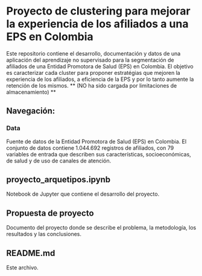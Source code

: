 # Proyecto de clustering para mejorar la experiencia de los afiliados a una EPS en Colombia

Este repositorio contiene el desarrollo, documentación y datos de una aplicación del aprendizaje no supervisado para la segmentación de afiliados de una Entidad Promotora de Salud (EPS) en Colombia. El objetivo es caracterizar cada cluster para proponer estratégias que mejoren la experiencia de los afiliados, a eficiencia de la EPS y por lo tanto aumente la retención de los mismos. ** (NO ha sido cargada por limitaciones de almacenamiento) **


## Navegación:

### Data

Fuente de datos de la Entidad Promotora de Salud (EPS) en Colombia. El conjunto de datos contiene 1.044.692 registros de afiliados, con 79 variables de entrada que describen sus características, socioeconómicas, de salud y de uso de canales de atención.

## proyecto_arquetipos.ipynb

Notebook de Jupyter que contiene el desarrollo del proyecto.

## Propuesta de proyecto

Documento del proyecto donde se describe el problema, la metodología, los resultados y las conclusiones.

## README.md

Este archivo.

